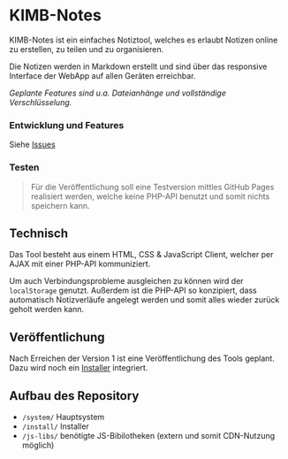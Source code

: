 # KIMB-Notes

KIMB-Notes ist ein einfaches Notiztool, welches es erlaubt Notizen online zu erstellen, zu teilen und zu organisieren.

Die Notizen werden in Markdown erstellt und sind über das responsive Interface der WebApp auf allen Geräten erreichbar.

*Geplante Features sind u.a. Dateianhänge und vollständige Verschlüsselung.*

### Entwicklung und Features
Siehe [Issues](https://github.com/kimbtech/KIMB-Notes/issues)

### Testen
> Für die Veröffentlichung soll eine Testversion mittles GitHub Pages realisiert werden, welche keine
> PHP-API benutzt und somit nichts speichern kann.

## Technisch
Das Tool besteht aus einem HTML, CSS & JavaScript Client, welcher per AJAX mit einer PHP-API kommuniziert.

Um auch Verbindungsprobleme ausgleichen zu können wird der `localStorage` genutzt.
Außerdem ist die PHP-API so konzipiert, dass automatisch Notizverläufe angelegt werden und somit alles wieder
zurück geholt werden kann.

## Veröffentlichung
Nach Erreichen der Version 1 ist eine Veröffentlichung des Tools geplant.
Dazu wird noch ein [Installer](https://github.com/kimbtech/KIMB-Notes/issues/9) integriert.

## Aufbau des Repository
- `/system/` Hauptsystem
- `/install/` Installer
- `/js-libs/` benötigte JS-Bibilotheken (extern und somit CDN-Nutzung möglich)
